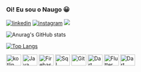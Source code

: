 ### Oi! Eu sou o Naugo 😀

[![linkedin](https://img.shields.io/badge/LinkedIn-0077B5?style=for-the-badge&logo=linkedin&logoColor=white)](https://www.linkedin.com/in/naugo-peixoto-922a76197/)
[![instagram](https://img.shields.io/badge/Instagram-E4405F?style=for-the-badge&logo=instagram&logoColor=white)](https://www.instagram.com/naugopgomes/)
<a href="mailto:naugopeixotogomes@gmail.com"><img src="https://img.shields.io/badge/Gmail-D14836?style=for-the-badge&logo=gmail&logoColor=white" target="_blank"></a>

![Anurag's GitHub stats](https://github-readme-stats.vercel.app/api?username=NaugoPgomes&show_icons=true&theme=dark) 

[![Top Langs](https://github-readme-stats.vercel.app/api/top-langs/?username=NaugoPgomes&layout=compact&theme=dark)](https://github.com/anuraghazra/github-readme-stats)

<div style="display: inline_block">

<img alingn="center" alt="kotlin" height="30" width="40" src="https://cdn.jsdelivr.net/gh/devicons/devicon/icons/kotlin/kotlin-original.svg"/>
<img alingn="center" alt="Java" height="30" width="40" src="https://cdn.jsdelivr.net/gh/devicons/devicon/icons/java/java-original.svg"/>
<img alingn="center" alt="Firebase" height="30" width="40" src="https://cdn.jsdelivr.net/gh/devicons/devicon/icons/firebase/firebase-plain.svg"/>
<img alingn="center" alt="Sql" height="30" width="40" src="https://cdn.jsdelivr.net/gh/devicons/devicon/icons/sqlite/sqlite-original.svg"/>
<img alingn="center" alt="Git" height="30" width="40" src="https://cdn.jsdelivr.net/gh/devicons/devicon/icons/git/git-original.svg"/>
<img alingn="center" alt="Dart" height="30" width="40" src="https://cdn.jsdelivr.net/gh/devicons/devicon/icons/csharp/csharp-original.svg"/> 
<img alingn="center" alt="Flutter" height="30" width="40" src="https://cdn.jsdelivr.net/gh/devicons/devicon/icons/flutter/flutter-original.svg"/>
<img alingn="center" alt="Dart" height="30" width="40" src="https://cdn.jsdelivr.net/gh/devicons/devicon/icons/dart/dart-original.svg"/>

          

</div>


